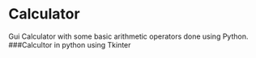 # Calculator
Gui Calculator with some basic arithmetic operators done using Python.
###Calcultor in python using Tkinter
